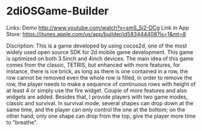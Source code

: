 2diOSGame-Builder
=================

Links:
Demo http://www.youtube.com/watch?v=smS_5j2-DCg
Link in App Store: https://itunes.apple.com/us/app/builder/id583444408?ls=1&mt=8

Discription:
This is a game developed by using cocos2d, one of the most widely used open source SDK for 2d mobile game development. This game is optimized on both 3.5inch and 4inch devices.  The main idea of this game comes from the classic, TETRIS, but enhanced with more features, for instance, there is ice brick, as long as there is one contained in a row, the row cannot be removed even the whole row is filled, in order to remove the row, the player needs to make a sequence of continuous rows with height of at least 4 or simply use the fire widget. Couple of more features and also widgets are added. Besides that, I provide players with two game modes, classic and survival. In survival mode, several shapes can drop down at the same time, and the player can only control the one at the bottom; on the other hand, only one shape can drop from the top, give the player more time to "breathe".
